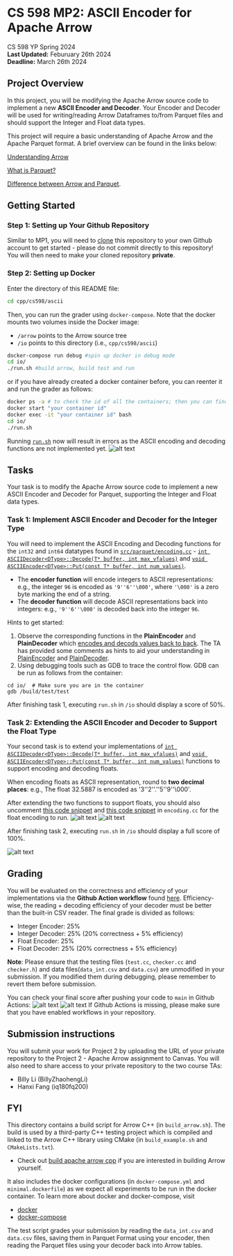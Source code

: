 # CS 598 MP2: ASCII Encoder for Apache Arrow

CS 598 YP Spring 2024\
**Last Updated:** Feburuary 26th 2024\
**Deadline:** March 26th 2024

## Project Overview

In this project, you will be modifying the Apache Arrow source code to implement a new **ASCII Encoder and Decoder**. Your Encoder and Decoder will be used for writing/reading Arrow Dataframes to/from Parquet files and should support the Integer and Float data types.

This project will require a basic understanding of Apache Arrow and the Apache Parquet format. A brief overview can be found in the links below:

[Understanding Arrow](https://arrow.apache.org/overview/)

[What is Parquet?](https://parquet.apache.org/docs/concepts/)

[Difference between Arrow and Parquet](https://arrow.apache.org/faq/#:~:text=Arrow%20data%20is%20not%20compressed,commonly%20used%20together%20in%20applications).

## Getting Started
### Step 1: Setting up Your Github Repository
Similar to MP1, you will need to [clone](https://docs.github.com/en/repositories/creating-and-managing-repositories/cloning-a-repository) this repository to your own Github account to get started - please do not commit directly to this repository!
You will then need to make your cloned repository **private**. 

### Step 2: Setting up Docker
Enter the directory of this README file:

```bash
cd cpp/cs598/ascii
```

Then, you can run the grader using `docker-compose`. Note that the docker mounts two volumes inside the Docker image:
* `/arrow` points to the Arrow source tree
* `/io` points to this directory (i.e., `cpp/cs598/ascii`)

```bash
docker-compose run debug #spin up docker in debug mode
cd io/
./run.sh #build arrow, build test and run
```
or if you have already created a docker container before, you can reenter it and run the grader as follows:

```bash
docker ps -a # to check the id of all the containers; then you can find the corresponding container id for the previous container
docker start "your container id"
docker exec -it "your container id" bash
cd io/
./run.sh
```

Running [`run.sh`](https://github.com/illinoisdata/CS598-MP2-Apache-Arrow/blob/32af9b1cc85d249ec2ee181d459d232ffa7ba414/cpp/cs598/ascii/run.sh) now will result in errors as the ASCII encoding and decoding functions are not implemented yet. 
![alt text](image-3.png)

## Tasks
Your task is to modify the Apache Arrow source code to implement a new ASCII Encoder and Decoder for Parquet, supporting the Integer and Float data types.

### Task 1: Implement ASCII Encoder and Decoder for the Integer Type
You will need to implement the ASCII Encoding and Decoding functions for the `int32` and `int64` datatypes found in [`src/parquet/encoding.cc`](https://github.com/illinoisdata/CS598-MP2-Apache-Arrow/blob/32af9b1cc85d249ec2ee181d459d232ffa7ba414/cpp/src/parquet/encoding.cc#L3133) - [`int ASCIIDecoder<DType>::Decode(T* buffer, int max_vfalues)`](https://github.com/illinoisdata/CS598-MP2-Apache-Arrow/blob/32af9b1cc85d249ec2ee181d459d232ffa7ba414/cpp/src/parquet/encoding.cc#L3180) and [`void ASCIIEncoder<DType>::Put(const T* buffer, int num_values)`](https://github.com/illinoisdata/CS598-MP2-Apache-Arrow/blob/32af9b1cc85d249ec2ee181d459d232ffa7ba414/cpp/src/parquet/encoding.cc#L3133).
* The **encoder function** will encode integers to ASCII representations: e.g., the integer `96` is encoded as `'9''6''\000'`, where `'\000'` is a zero byte marking the end of a string.
* The **decoder function** will decode ASCII representations back into integers: e.g., `'9''6''\000'` is decoded back into the integer `96`.

Hints to get started: 
1. Observe the corresponding functions in the **PlainEncoder** and **PlainDecoder** which [encodes and decods values back to back](https://parquet.apache.org/docs/file-format/data-pages/encodings). The TA has provided some comments as hints to aid your understanding in [PlainEncoder](https://github.com/illinoisdata/CS598-MP2-Apache-Arrow/blob/e143d55496529e9541b1ca8f9826185bb0c1e470/cpp/src/parquet/encoding.cc#L178) and [PlainDecoder](https://github.com/illinoisdata/CS598-MP2-Apache-Arrow/blob/e143d55496529e9541b1ca8f9826185bb0c1e470/cpp/src/parquet/encoding.cc#L1107).
2. Using debugging tools such as GDB to trace the control flow. GDB can be run as follows from the container:

```
cd io/  # Make sure you are in the container
gdb /build/test/test
```

After finishing task 1, executing `run.sh` in `/io` should display a score of 50%.

### Task 2: Extending the ASCII Encoder and Decoder to Support the Float Type
Your second task is to extend your implementations of [`int ASCIIDecoder<DType>::Decode(T* buffer, int max_vfalues)`](https://github.com/illinoisdata/CS598-MP2-Apache-Arrow/blob/32af9b1cc85d249ec2ee181d459d232ffa7ba414/cpp/src/parquet/encoding.cc#L3180) and [`void ASCIIEncoder<DType>::Put(const T* buffer, int num_values)`](https://github.com/illinoisdata/CS598-MP2-Apache-Arrow/blob/32af9b1cc85d249ec2ee181d459d232ffa7ba414/cpp/src/parquet/encoding.cc#L3133) functions to support encoding and decoding floats.

When encoding floats as ASCII representation, round to **two decimal places**: e.g., The float 32.5887 is encoded as '3''2''.''5''9''\000'. 

After extending the two functions to support floats, you should also uncomment [this code snippet](https://github.com/illinoisdata/CS598-MP2-Apache-Arrow/blob/e143d55496529e9541b1ca8f9826185bb0c1e470/cpp/src/parquet/encoding.cc#L3906) and [this code snippet](https://github.com/illinoisdata/CS598-MP2-Apache-Arrow/blob/e143d55496529e9541b1ca8f9826185bb0c1e470/cpp/src/parquet/encoding.cc#L3990) in `encoding.cc` for the float encoding to run.
![alt text](image-4.png) ![alt text](image-5.png)

After finishing task 2, executing `run.sh` in `/io` should display a full score of 100%.

![alt text](image.png)

## Grading
You will be evaluated on the correctness and efficiency of your implementations via the **Github Action workflow** found [here](https://github.com/illinoisdata/CS598-MP2-Apache-Arrow/blob/main/.github/workflows/grade.yml). Efficiency-wise, the reading + decoding efficiency of your decoder must be better than the built-in CSV reader. The final grade is divided as follows:

- Integer Encoder: 25%
- Integer Decoder: 25% (20% correctness + 5% efficiency)
- Float Encoder: 25%
- Float Decoder: 25% (20% correctness + 5% efficiency)

**Note**: Please ensure that the testing files (`test.cc`, `checker.cc` and `checker.h`) and data files(`data_int.csv` and `data.csv`) are unmodified in your submission. If you modified them during debugging, please remember to revert them before submission.

You can check your final score after pushing your code to `main` in Github Actions:
![alt text](image-2.png) 
![alt text](image-1.png)
If Github Actions is missing, please make sure that you have enabled workflows in your repository.

## Submission instructions

You will submit your work for Project 2 by uploading the URL of your private repository to the Project 2 - Apache Arrow assignment to Canvas. You will also need to share access to your private repository to the two course TAs:
- Billy Li (BillyZhaohengLi)
- Hanxi Fang (iq180fq200)

## FYI

This directory contains a build script for Arrow C++ (in `build_arrow.sh`). The build is used by a third-party C++ testing project which is compiled and linked to the Arrow C++ library using CMake (in `build_example.sh` and `CMakeLists.txt`). 
* Check out [build apache arrow cpp](https://arrow.apache.org/docs/dev/developers/cpp/building.html#building-arrow-cpp) if you are interested in building Arrow yourself.

It also includes the docker configurations (in `docker-compose.yml` and `minimal.dockerfile`) as we expect all experiments to be run in the docker container. To learn more about docker and docker-compose, visit
- [docker](https://docker-curriculum.com/)
- [docker-compose](https://docs.docker.com/compose/)

The test script grades your submission by reading the `data_int.csv` and `data.csv` files, saving them in Parquet Format using your encoder, then reading the Parquet files using your decoder back into Arrow tables.





